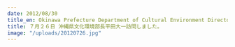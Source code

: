 ```yaml
---
date: 2012/08/30
title_en: Okinawa Prefecture Department of Cultural Environment Director, Daichi Hita, was visited.
title: ７月２６日 沖縄県文化環境部長平田大一訪問しました。
image: "/uploads/20120726.jpg"
---
```

